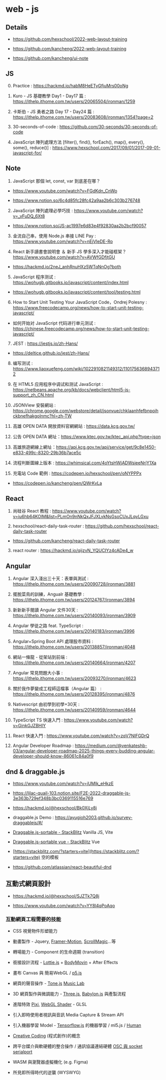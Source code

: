 # web - js

## Details

- https://github.com/hexschool/2022-web-layout-training

- https://github.com/kancheng/2022-web-layout-training

- https://github.com/kancheng/ui-note

## JS

0. Practice : https://hackmd.io/habM8HeETyGfjuMrs00oNg

1. Kuro - JS 基礎教學 Day1 - Day17 篇 : https://ithelp.ithome.com.tw/users/20065504/ironman/1259

2. 卡斯伯 - JS 勇者之路 Day 17 - Day24 篇 : https://ithelp.ithome.com.tw/users/20083608/ironman/1354?page=2

3. 30-seconds-of-code : https://github.com/30-seconds/30-seconds-of-code

4. JavaScript 陣列處理方法 [filter(), find(), forEach(), map(), every(), some(), reduce()] : https://www.hexschool.com/2017/09/01/2017-09-01-javascript-for/

## Note

1. JavaScript 那個 let, const, var 到底差在哪？ 

- https://www.youtube.com/watch?v=FGdKdn_CnWo

- https://www.notion.so/6c4d85fc28fc42a9aa2b6c303b276748

2. JavaScript 陣列處理必學巧技 : https://www.youtube.com/watch?v=_vFuDQ_6Xt8

- https://www.notion.so/JS-ac1997e6d83e4f92830aa2b2bcf90057

3. 金流自己串，使用 Node.js 串接 LINE Pay : https://www.youtube.com/watch?v=nEjVIeDE-Ro

4. React 新手讀書會說明會 ＆ 新手 JS 學多深入才能碰框架？ https://www.youtube.com/watch?v=AVWfGDfjtGU

- https://hackmd.io/2neJ_anhRnuHXz5WTqNnOg?both

5. JavaScript 程序测试 : https://wohugb.gitbooks.io/javascript/content/index.html

- https://wohugb.gitbooks.io/javascript/content/tool/testing.html

6. How to Start Unit Testing Your JavaScript Code，Ondrej Polesny : https://www.freecodecamp.org/news/how-to-start-unit-testing-javascript/

- 如何开始对 JavaScript 代码进行单元测试 : https://chinese.freecodecamp.org/news/how-to-start-unit-testing-javascript/

7. JEST : https://jestjs.io/zh-Hans/

- https://deltice.github.io/jest/zh-Hans/

8. 编写测试 : https://www.liaoxuefeng.com/wiki/1022910821149312/1101756368943712

9. 在 HTML5 应用程序中调试和测试 JavaScript : https://netbeans.apache.org/kb/docs/webclient/html5-js-support_zh_CN.html

10. JSONView 安裝網站 : https://chrome.google.com/webstore/detail/jsonvue/chklaanhfefbnpoihckbnefhakgolnmc?hl=zh-TW

11. 高雄 OPEN DATA 開放資料官網網站 : https://data.kcg.gov.tw/

12. 公告 OPEN DATA 網址：https://www.ktec.gov.tw/ktec_api.php?type=json

13. 高雄旅遊網線上網址：https://api.kcg.gov.tw/api/service/get/9c8e1450-e833-499c-8320-29b36b7ace5c

14. 流程判斷圖線上版本 : https://whimsical.com/4oYtsHWjADWsieeNrjY1Xa

15. 充電站 Code 範例 : https://codepen.io/hexschool/pen/oNYPPPx

- https://codepen.io/kancheng/pen/QWrKvLa


## React

1. 尚硅谷 React 教程 : https://www.youtube.com/watch?v=iu6hb64KOlM&list=PLmOn9nNkQxJFJXLvkNsGsoCUxJLqyLGxu

2. hexschool/react-daily-task-router : https://github.com/hexschool/react-daily-task-router

- https://github.com/kancheng/react-daily-task-router

3. react router : https://hackmd.io/qijzvN_YQUCIYz4cADe4_w

## Angular

1. Angular 深入淺出三十天：表單與測試 : https://ithelp.ithome.com.tw/users/20090728/ironman/3881

2. 擺脫菜鳥的訓練，Angualr 基礎教學 : https://ithelp.ithome.com.tw/users/20124767/ironman/3894

3. 新新新手閱讀 Angular 文件30天 : https://ithelp.ithome.com.tw/users/20140093/ironman/3909

4. Angular 學徒之路 feat. TypeScript : https://ithelp.ithome.com.tw/users/20140183/ironman/3996

5. Angular+Spring Boot API 處理股市資料 : https://ithelp.ithome.com.tw/users/20138857/ironman/4048

6. 網站一條龍 - 從架站到前端 : https://ithelp.ithome.com.tw/users/20140664/ironman/4207

7. Angular 常見問題大小事 : https://ithelp.ithome.com.tw/users/20093270/ironman/4623

8. 關於我作夢變成工程師這檔事（Angular 篇） : https://ithelp.ithome.com.tw/users/20128395/ironman/4876

9. Nativescript 由初學到初學+30天 : https://ithelp.ithome.com.tw/users/20140959/ironman/4644

10. TypeScript TS 快速入門 : https://www.youtube.com/watch?v=GinkGJZBHIY

11. React 快速入門 : https://www.youtube.com/watch?v=zqV7NIFGDrQ

12. Angular Developer Roadmap : https://medium.com/@venkateshb-03/angular-developer-roadmap-2025-things-every-budding-angular-developer-should-know-86061c84a0f9


## dnd & draggable.js

- https://www.youtube.com/watch?v=iUMlk_eHkzE

- https://lilac-quail-103.notion.site/F2E-2022-draggable-js-3e363b729ef348b3bc0369115516e769

- https://hackmd.io/@hexschool/Bk0XjLy8i

- draggable.js Demo : https://ayugioh2003.github.io/survey-draggablejs/#/

- [Draggable.js-sortable - StackBlitz](https://stackblitz.com/edit/vitejs-vite-pfhwqx?file=style.css,index.html,main.js&terminal=dev) Vanilla JS, Vite

- [Draggable.js-sortable vue - StackBlitz](https://stackblitz.com/edit/vitejs-vite-pfkmre?file=src%2FApp.vue&terminal=dev) Vue

- [https://stackblitz.com/?starters=vite](https://stackblitz.com/?starters=vite) 空的模板

- https://github.com/atlassian/react-beautiful-dnd

## 互動式網頁設計

- https://hackmd.io/@hexschool/SJZTk7Q8j

- https://www.youtube.com/watch?v=YY8l4qPoAqo

### 互動網頁工程需要的技能

* CSS 視覺物件形塑能力

* 動畫製作 - Jquery, [Framer-Motion](https://www.framer.com/motion/), [ScrollMagic](https://scrollmagic.io/)…等

* 轉場能力 - Component 的生命週期 (transition)

* 銜接設計流程 - [Lottie.js](https://airbnb.io/lottie/#/) + [BodyMovin](https://aescripts.com/bodymovin/) + After Effects

* 畫布 Canvas 與 簡易WebGL / [p5.js](https://p5js.org/) 

* 網頁的聲音操作 - [Tone.js](https://tonejs.github.io/)  [Music Lab](https://musiclab.chromeexperiments.com/)

* 3D 網頁製作與微調能力 - [Three.js](https://threejs.org/), [Babylon.js](https://www.babylonjs.com/) 與產製流程

* 進階特效 [Pixi](https://pixijs.com/), [WebGL Shader](https://thebookofshaders.com/) - GLSL

* 引入即時使用者視訊與音訊 Media Capture & Stream API

* 引入機器學習 Model - [Tensorflow.js](https://www.tensorflow.org/js) 的機器學習 / ml5.js / [Human](https://github.com/vladmandic/human) 

* [Creative Coding](https://course.creativecoding.in/) (程式創作)的概念

* 跨平台媒介與軟硬體的整合操作 / 通訊協議連結硬體 [OSC 與 socket](https://github.com/adzialocha/osc-js)  [serialport](https://www.npmjs.com/package/serialport)

* WASM 與瀏覽器虛擬機化 (e.g. Figma)

* 所見即所得時代的逆襲 (WYSWYG)



